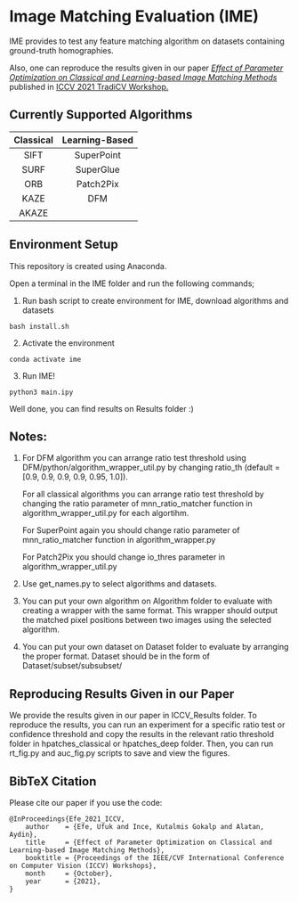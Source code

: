 # Image Matching Evaluation (IME)

IME provides to test any feature matching algorithm on datasets containing ground-truth homographies. 

Also, one can reproduce the results given in our paper [*Effect of Parameter Optimization on Classical and Learning-based Image Matching Methods*](https://openaccess.thecvf.com/content/ICCV2021W/TradiCV/papers/Efe_Effect_of_Parameter_Optimization_on_Classical_and_Learning-Based_Image_Matching_ICCVW_2021_paper.pdf) published in [ICCV 2021 TradiCV Workshop.](https://sites.google.com/view/tradicv) 

## Currently Supported Algorithms

| **Classical** | **Learning-Based** |
|:---------:|:--------------:|
| SIFT      | SuperPoint     |
| SURF      | SuperGlue      |
| ORB       | Patch2Pix      |
| KAZE      | DFM            |
| AKAZE     |                |
    
## Environment Setup
This repository is created using Anaconda.

Open a terminal in the IME folder and run the following commands;

1. Run bash script to create environment for IME, download algorithms and datasets
````
bash install.sh
````

2. Activate the environment
````
conda activate ime
````

3. Run IME!
````
python3 main.ipy
````
Well done, you can find results on Results folder :)

## Notes: 

1. For DFM algorithm you can arrange ratio test threshold using DFM/python/algorithm_wrapper_util.py 
by changing ratio_th (default = [0.9, 0.9, 0.9, 0.9, 0.95, 1.0]). 

    For all classical algorithms you can arrange ratio test threshold by changing the ratio parameter of mnn_ratio_matcher function in algorithm_wrapper_util.py for each algortihm.

    For SuperPoint again you should change ratio parameter of mnn_ratio_matcher function in algorithm_wrapper.py

    For Patch2Pix you should change io_thres parameter in algorithm_wrapper_util.py

2. Use get_names.py to select algorithms and datasets.

3. You can put your own algorithm on Algorithm folder to evaluate with creating a wrapper with the same format. This wrapper should output the matched pixel positions between two images using the selected algorithm.

4. You can put your own dataset on Dataset folder to evaluate by arranging the proper format. Dataset should be in the form of Dataset/subset/subsubset/

## Reproducing Results Given in our Paper

We provide the results given in our paper in ICCV_Results folder. To reproduce the results, you can run an experiment for a specific ratio test or confidence threshold and copy the results in the relevant ratio threshold folder in hpatches_classical or hpatches_deep folder. Then, you can run rt_fig.py and auc_fig.py scripts to save and view the figures.

## BibTeX Citation
Please cite our paper if you use the code:

```
@InProceedings{Efe_2021_ICCV,
    author    = {Efe, Ufuk and Ince, Kutalmis Gokalp and Alatan, Aydin},
    title     = {Effect of Parameter Optimization on Classical and Learning-based Image Matching Methods},
    booktitle = {Proceedings of the IEEE/CVF International Conference on Computer Vision (ICCV) Workshops},
    month     = {October},
    year      = {2021},
}
```
